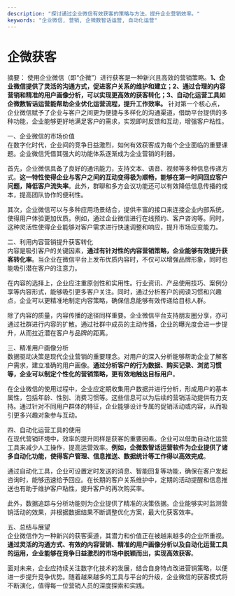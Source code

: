 ```yaml
---
description: "探讨通过企业微信有效获客的策略与方法，提升企业营销效率。"
keywords: "企业微信, 营销, 企微数智话运营, 自动化运营"
---
```

# 企微获客

摘要： 使用企业微信（即“企微”）进行获客是一种新兴且高效的营销策略。**1、企业微信提供了灵活的沟通方式，促进客户关系的维护和建立；2、通过合理的内容营销和精准的用户画像分析，可以实现更高效的获客转化；3、自动化运营工具如企微数智话运营能帮助企业优化运营流程，提升工作效率。** 针对第一个核心点，企业微信赋予了企业与客户之间更为便捷与多样化的沟通渠道，借助平台提供的多种功能，企业能够更好地满足客户的需求，实现即时反馈和互动，增强客户粘性。

一、企业微信的市场价值      
在数字化时代，企业间的竞争日益激烈，如何有效获客成为每个企业面临的重要课题。企业微信凭借其强大的功能体系逐渐成为企业营销的利器。   
 
首先，企业微信具备了良好的通讯能力，支持文本、语音、视频等多种信息传递方式。**这一特性使得企业与客户之间的互动变得极为顺畅，能够在第一时间回应客户问题，降低客户流失率**。此外，群聊和多方会议功能还可以有效降低信息传播的成本，提高团队协作的便利性。

其次，企业微信可以与多种应用场景结合，提供丰富的接口来连接企业内部系统，使得用户体验更加优质。例如，通过企业微信进行在线预约、客户咨询等。同时，这种灵活性使得企业能够对客户需求进行快速调整和响应，提升市场应变能力。

二、利用内容营销提升获客转化    
内容是吸引客户的关键因素，**通过有针对性的内容营销策略，企业能够有效提升获客转化率**。当企业在微信平台上发布优质内容时，不仅可以增强品牌形象，同时也能吸引潜在客户的注意力。 

在内容的选择上，企业应注重原创性和实用性。行业资讯、产品使用技巧、案例分享等内容形式，能够吸引更多客户关注。同时，通过分析客户的阅读习惯和兴趣点，企业可以更精准地制定内容策略，确保信息能够有效传递给目标人群。

除了内容的质量，内容传播的途径同样重要。企业微信平台支持朋友圈分享，亦可通过社群进行内容的扩散。通过社群中成员的主动传播，企业的曝光度会进一步提升，从而拉近潜在客户与品牌的距离。

三、精准用户画像分析      
数据驱动决策是现代企业营销的重要理念。对用户的深入分析能够帮助企业了解客户需求，建立准确的用户画像。**通过分析客户的行为数据、购买记录、浏览习惯等，企业可以制定个性化的营销策略，更有效地触达目标用户**。 

在企业微信的使用过程中，企业应定期收集用户数据并进行分析，形成用户的基本属性，包括年龄、性别、消费习惯等。这些信息可以为后续的营销活动提供有力支持。通过针对不同用户群体的特征，企业能够设计专属的促销活动或内容，从而吸引更多兴趣对象参与互动。

四、自动化运营工具的使用    
在现代营销环境中，效率的提升同样是获客的重要因素。企业可以借助自动化运营工具来减少人工操作，提高运营效率。**例如，企微数智话运营软件为企业提供了诸多自动化功能，使得客户管理、信息推送、数据统计等工作得以高效完成**。

通过自动化工具，企业可设置定时发送的消息、智能回复等功能，确保在客户发起咨询时，能够迅速给予回应。在长期的客户关系维护中，定期的活动提醒和信息推送也有助于维护客户粘性，提升客户的再次购买率。

此外，数据追踪与分析功能则为企业提供了精准的决策依据。企业能够实时监测营销活动的效果，并根据数据结果不断调整优化方案，最大化获客效率。

五、总结与展望   
企业微信作为一种新兴的获客渠道，其潜力和价值正在被越来越多的企业所重视。**通过灵活的沟通方式、有效的内容营销、精准的用户画像分析以及自动化运营工具的运用，企业能够在竞争日益激烈的市场中脱颖而出，实现高效获客**。  

面对未来，企业应持续关注数字化技术的发展，结合自身特点改进营销策略，以便进一步提升竞争优势。随着越来越多的工具与平台的升级，企业微信的获客模式将不断演化，值得每一位营销人员的深度探索和实践。
